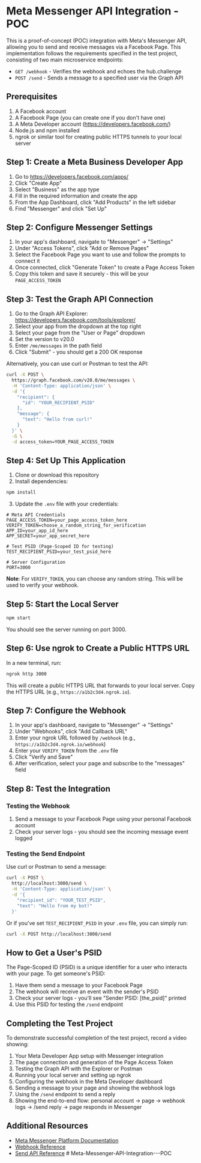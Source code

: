 # Meta Messenger API Integration - POC

This is a proof-of-concept (POC) integration with Meta's Messenger API, allowing you to send and receive messages via a Facebook Page. This implementation follows the requirements specified in the test project, consisting of two main microservice endpoints:

- `GET /webhook` - Verifies the webhook and echoes the hub.challenge
- `POST /send` - Sends a message to a specified user via the Graph API

## Prerequisites

1. A Facebook account
2. A Facebook Page (you can create one if you don't have one)
3. A Meta Developer account (https://developers.facebook.com/)
4. Node.js and npm installed
5. ngrok or similar tool for creating public HTTPS tunnels to your local server

## Step 1: Create a Meta Business Developer App

1. Go to https://developers.facebook.com/apps/
2. Click "Create App"
3. Select "Business" as the app type
4. Fill in the required information and create the app
5. From the App Dashboard, click "Add Products" in the left sidebar
6. Find "Messenger" and click "Set Up"

## Step 2: Configure Messenger Settings

1. In your app's dashboard, navigate to "Messenger" → "Settings"
2. Under "Access Tokens", click "Add or Remove Pages"
3. Select the Facebook Page you want to use and follow the prompts to connect it
4. Once connected, click "Generate Token" to create a Page Access Token
5. Copy this token and save it securely - this will be your `PAGE_ACCESS_TOKEN`

## Step 3: Test the Graph API Connection

1. Go to the Graph API Explorer: https://developers.facebook.com/tools/explorer/
2. Select your app from the dropdown at the top right
3. Select your page from the "User or Page" dropdown
4. Set the version to v20.0
5. Enter `/me/messages` in the path field
6. Click "Submit" - you should get a 200 OK response

Alternatively, you can use curl or Postman to test the API:

```bash
curl -X POST \
  https://graph.facebook.com/v20.0/me/messages \
  -H 'Content-Type: application/json' \
  -d '{
    "recipient": {
      "id": "YOUR_RECIPIENT_PSID"
    },
    "message": {
      "text": "Hello from curl!"
    }
  }' \
  -G \
  -d access_token=YOUR_PAGE_ACCESS_TOKEN
```

## Step 4: Set Up This Application

1. Clone or download this repository
2. Install dependencies:

```bash
npm install
```

3. Update the `.env` file with your credentials:

```
# Meta API Credentials
PAGE_ACCESS_TOKEN=your_page_access_token_here
VERIFY_TOKEN=choose_a_random_string_for_verification
APP_ID=your_app_id_here
APP_SECRET=your_app_secret_here

# Test PSID (Page-Scoped ID for testing)
TEST_RECIPIENT_PSID=your_test_psid_here

# Server Configuration
PORT=3000
```

**Note**: For `VERIFY_TOKEN`, you can choose any random string. This will be used to verify your webhook.

## Step 5: Start the Local Server

```bash
npm start
```

You should see the server running on port 3000.

## Step 6: Use ngrok to Create a Public HTTPS URL

In a new terminal, run:

```bash
ngrok http 3000
```

This will create a public HTTPS URL that forwards to your local server. Copy the HTTPS URL (e.g., `https://a1b2c3d4.ngrok.io`).

## Step 7: Configure the Webhook

1. In your app's dashboard, navigate to "Messenger" → "Settings"
2. Under "Webhooks", click "Add Callback URL"
3. Enter your ngrok URL followed by `/webhook` (e.g., `https://a1b2c3d4.ngrok.io/webhook`)
4. Enter your `VERIFY_TOKEN` from the `.env` file
5. Click "Verify and Save"
6. After verification, select your page and subscribe to the "messages" field

## Step 8: Test the Integration

### Testing the Webhook

1. Send a message to your Facebook Page using your personal Facebook account
2. Check your server logs - you should see the incoming message event logged

### Testing the Send Endpoint

Use curl or Postman to send a message:

```bash
curl -X POST \
  http://localhost:3000/send \
  -H 'Content-Type: application/json' \
  -d '{
    "recipient_id": "YOUR_TEST_PSID",
    "text": "Hello from my bot!"
  }'
```

Or if you've set `TEST_RECIPIENT_PSID` in your `.env` file, you can simply run:

```bash
curl -X POST http://localhost:3000/send
```

## How to Get a User's PSID

The Page-Scoped ID (PSID) is a unique identifier for a user who interacts with your page. To get someone's PSID:

1. Have them send a message to your Facebook Page
2. The webhook will receive an event with the sender's PSID
3. Check your server logs - you'll see "Sender PSID: [the_psid]" printed
4. Use this PSID for testing the `/send` endpoint

## Completing the Test Project

To demonstrate successful completion of the test project, record a video showing:

1. Your Meta Developer App setup with Messenger integration
2. The page connection and generation of the Page Access Token
3. Testing the Graph API with the Explorer or Postman
4. Running your local server and setting up ngrok
5. Configuring the webhook in the Meta Developer dashboard
6. Sending a message to your page and showing the webhook logs
7. Using the `/send` endpoint to send a reply
8. Showing the end-to-end flow: personal account → page → webhook logs → /send reply → page responds in Messenger

## Additional Resources

- [Meta Messenger Platform Documentation](https://developers.facebook.com/docs/messenger-platform/)
- [Webhook Reference](https://developers.facebook.com/docs/messenger-platform/webhook)
- [Send API Reference](https://developers.facebook.com/docs/messenger-platform/reference/send-api/)
#   M e t a - M e s s e n g e r - A P I - I n t e g r a t i o n - - - P O C  
 
